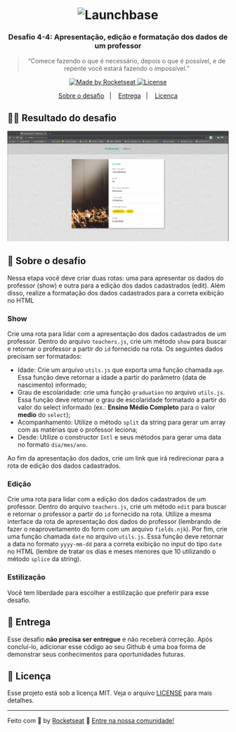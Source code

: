 <h1 align="center">
    <img alt="Launchbase" src="https://storage.googleapis.com/golden-wind/bootcamp-launchbase/logo.png" width="400px" />
</h1>

<h3 align="center">
  Desafio 4-4: Apresentação, edição e formatação dos dados de um professor
</h3>

<blockquote align="center">“Comece fazendo o que é necessário, depois o que é possível, e de repente você estará fazendo o impossível.”</blockquote>

<p align="center">

  <a href="https://rocketseat.com.br">
    <img alt="Made by Rocketseat" src="https://img.shields.io/badge/made%20by-Rocketseat-%23F8952D">
  </a>

  <a href="LICENSE" >
    <img alt="License" src="https://img.shields.io/badge/license-MIT-%23F8952D">
  </a>

</p>

<p align="center">
  <a href="#rocket-sobre-o-desafio">Sobre o desafio</a>&nbsp;&nbsp;&nbsp;|&nbsp;&nbsp;&nbsp;
  <a href="#calendar-entrega">Entrega</a>&nbsp;&nbsp;&nbsp;|&nbsp;&nbsp;&nbsp;
  <a href="#memo-licença">Licença</a>
</p>

## 👨‍💻 Resultado do desafio

<img src="./public/assets/challenge_4-4.gif" alt="Resultado do desafio">

## :rocket: Sobre o desafio

Nessa etapa você deve criar duas rotas: uma para apresentar os dados do professor (show) e outra para a edição dos dados cadastrados (edit). Além disso, realize a formatação dos dados cadastrados para a correta exibição no HTML

### Show

Crie uma rota para lidar com a apresentação dos dados cadastrados de um professor. Dentro do arquivo `teachers.js`, crie um método `show` para buscar e retornar o professor a partir do `id` fornecido na rota. Os seguintes dados precisam ser formatados:

- Idade: Crie um arquivo `utils.js` que exporta uma função chamada `age`. Essa função deve retornar a idade a partir do parâmetro (data de nascimento) informado;
- Grau de escolaridade: crie uma função `graduation` no arquivo `utils.js`. Essa função deve retornar o grau de escolaridade formatado a partir do valor do select informado (ex.: **Ensino Médio Completo** para o valor **medio** do `select`);
- Acompanhamento: Utilize o método `split` da string para gerar um array com as matérias que o professor leciona;
- Desde: Utilize o constructor `Intl` e seus métodos para gerar uma data no formato `dia/mes/ano`.

Ao fim da apresentação dos dados, crie um link que irá redirecionar para a rota de edição dos dados cadastrados.

### Edição

Crie uma rota para lidar com a edição dos dados cadastrados de um professor. Dentro do arquivo `teachers.js`, crie um método `edit` para buscar e retornar o professor a partir do `id` fornecido na rota. Utilize a mesma interface da rota de apresentação dos dados do professor (lembrando de fazer o reaproveitamento do form com um arquivo `fields.njk`). Por fim, crie uma função chamada `date` no arquivo `utils.js`. Essa função deve retornar a data no formato `yyyy-mm-dd` para a correta exibição no input do tipo `date` no HTML (lembre de tratar os dias e meses menores que 10 utilizando o método `splice` da string).

### Estilização

Você tem liberdade para escolher a estilização que preferir para esse desafio.

## :calendar: Entrega

Esse desafio **não precisa ser entregue** e não receberá correção. Após concluí-lo, adicionar esse código ao seu Github é uma boa forma de demonstrar seus conhecimentos para oportunidades futuras.

## :memo: Licença

Esse projeto está sob a licença MIT. Veja o arquivo [LICENSE](../LICENSE) para mais detalhes.

---

Feito com :purple_heart: by [Rocketseat](https://rocketseat.com.br) :wave: [Entre na nossa comunidade!](https://discordapp.com/invite/gCRAFhc)